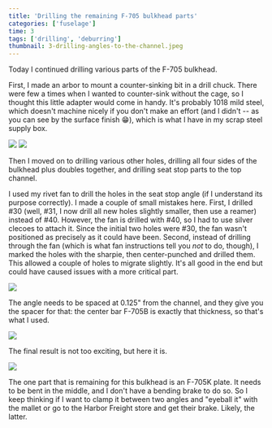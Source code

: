 ```yaml
---
title: 'Drilling the remaining F-705 bulkhead parts'
categories: ['fuselage']
time: 3
tags: ['drilling', 'deburring']
thumbnail: 3-drilling-angles-to-the-channel.jpeg
---
```


Today I continued drilling various parts of the F-705 bulkhead.

<!-- more -->

First, I made an arbor to mount a counter-sinking bit in a drill chuck. There were few a times when I wanted to counter-sink without the cage, so I thought this little adapter would come in handy. It's probably 1018 mild steel, which doesn't machine nicely if you don't make an effort (and I didn't -- as you can see by the surface finish 😁), which is what I have in my scrap steel supply box.

![](0-bit-arbor.jpeg)
![](1-with-the-bit.jpeg)

Then I moved on to drilling various other holes, drilling all four sides of the bulkhead plus doubles together, and drilling seat stop parts to the top channel.

I used my rivet fan to drill the holes in the seat stop angle (if I understand its purpose correctly). I made a couple of small mistakes here. First, I drilled #30 (well, #31, I now drill all new holes slightly smaller, then use a reamer) instead of #40. However, the fan is drilled with #40, so I had to use silver clecoes to attach it. Since the initial two holes were #30, the fan wasn't positioned as precisely as it could have been. Second, instead of drilling through the fan (which is what fan instructions tell you _not_ to do, though), I marked the holes with the sharpie, then center-punched and drilled them. This allowed a couple of holes to migrate slightly. It's all good in the end but could have caused issues with a more critical part.

![](2-angle.jpeg)

The angle needs to be spaced at 0.125" from the channel, and they give you the spacer for that: the center bar F-705B is exactly that thickness, so that's what I used.

![](3-drilling-angles-to-the-channel.jpeg)

The final result is not too exciting, but here it is.

![](4-final-result.jpeg)

The one part that is remaining for this bulkhead is an F-705K plate. It needs to be bent in the middle, and I don't have a bending brake to do so. So I keep thinking if I want to clamp it between two angles and "eyeball it" with the mallet or go to the Harbor Freight store and get their brake. Likely, the latter.
